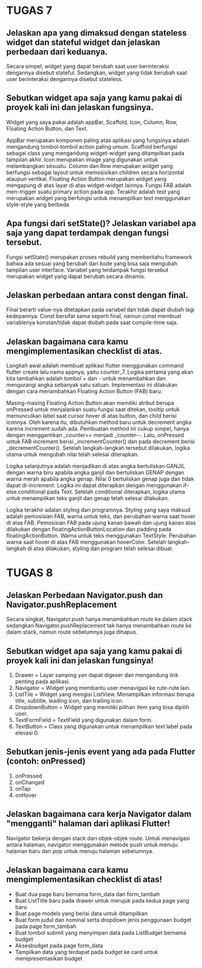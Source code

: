 # TUGAS 7

## Jelaskan apa yang dimaksud dengan stateless widget dan stateful widget dan jelaskan perbedaan dari keduanya.

Secara simpel, widget yang dapat berubah saat user berinteraksi dengannya disebut stateful. Sedangkan, widget yang tidak berubah saat user berinteraksi dengannya disebut stateless.

## Sebutkan widget apa saja yang kamu pakai di proyek kali ini dan jelaskan fungsinya.

Widget yang saya pakai adalah appBar, Scaffold, Icon, Column, Row, Floating Action Button, dan Text.

AppBar merupakan komponen paling atas aplikasi yang fungsinya adalah mengandung tombol-tombol action paling umum. Scaffold berfungsi sebagai class yang mengandung widget-widget yang ditampilkan pada tampilan akhir. Icon merupakan image yang digunakan untuk melambangkan sesuatu. Column dan Row merupakan widget yang berfungsi sebagai layout untuk memosisikan children secara horizontal ataupun vertikal. Floating Action Button merupakan widget yang mengapung di atas layar di atas widget-widget lainnya. Fungsi FAB adalah men-trigger suatu primary action pada app. Terakhir adalah text yang merupakan widget yang berfungsi untuk menampilkan text menggunakan style-style yang berbeda

## Apa fungsi dari setState()? Jelaskan variabel apa saja yang dapat terdampak dengan fungsi tersebut.

Fungsi setState() merupakan proses rebuild yang memberitahu framework bahwa ada sesuai yang berubah dari kode yang bisa saja mengubah tampilan user interface. Variabel yang terdampak fungsi tersebut merupakan widget yang dapat berubah secara dinamis.

## Jelaskan perbedaan antara const dengan final.

Final berarti value-nya ditetapkan pada variabel dan tidak dapat diubah lagi kedepannya. Const bersifat sama seperti final, namun const membuat variablenya konstan/tidak dapat diubah pada saat compile-time saja.

## Jelaskan bagaimana cara kamu mengimplementasikan checklist di atas.

Langkah awal adalah membuat aplikasi flutter menggunakan command flutter create lalu nama appnya, yaitu counter_7. Logika pertama yang akan kita tambahkan adalah tombol + dan - untuk menambahkan dan mengurangi angka sebanyak satu satuan. Implementasi ini dilakukan dengan cara menambahkan Floating Action Button (FAB) baru. 

Masing-masing Floating Action Button akan memiliki atribut berupa onPressed untuk menjalankan suatu fungsi saat ditekan, tooltip untuk memunculkan label saat cursor hover di atas button, dan child berisi iconnya. Oleh karena itu, dibutuhkan method baru untuk decrement angka karena increment sudah ada. Pembuatan method ini cukup simpel, hanya dengan menggantikan _counter++ menjadi _counter--. Lalu, onPressed untuk FAB increment berisi _incrementCounter() dan pada decrement berisi _decrementCounter(). Setelah langkah-langkah tersebut dilakukan, logika utama untuk mengubah nilai telah selesai diterapkan.

Logika selanjutnya adalah menjadikan di atas angka bertuliskan GANJIL dengan warna biru apabila angka ganjil dan bertuliskan GENAP dengan warna merah apabila angka genap. Nilai 0 bertuliskan genap juga dan tidak dapat di-increment. Logika ini dapat diterapkan dengan menggunakan if-else conditional pada Text. Setelah conditional diterapkan, logika utama untuk menampilkan teks ganjil dan genap telah selesai dilakukan.

Logika terakhir adalan styling dari programnya. Styling yang saya maksud adalah pemosisian FAB, warna untuk teks, dan perubahan warna saat hover di atas FAB. Pemosisian FAB pada ujung kanan bawah dan ujung kanan atas dilakukan dengan floatingActionButtonLocation dan padding pada floatingActionButton. Warna untuk teks menggunakan TextStyle. Perubahan warna saat hover di atas FAB menggunakan hoverColor. Setelah langkah-langkah di atas dilakukan, styling dan program telah selesai dibuat.

# TUGAS 8

## Jelaskan Perbedaan Navigator.push dan Navigator.pushReplacement

Secara singkat, Navigator.push hanya menambahkan route ke dalam stack sedangkan Navigator.pushReplacement tak hanya menambahkan route ke dalam stack, namun route sebelumnya juga dihapus.

## Sebutkan widget apa saja yang kamu pakai di proyek kali ini dan jelaskan fungsinya!

1. Drawer
= Layar samping yan dapat digeser dan mengandung link penting pada aplikasi.
2. Navigator
= Widget yang membantu user menavigasi ke rute-rute lain.
3. ListTile
= Widget yang mengisi ListView. Menampilkan informasi berupa title, subtitle, leading icon, dan trailing icon.
4. DropdownButton
= Widget yang memiliki pilihan item yang bisa dipilih user.
5. TextFormField
= TextField yang digunakan dalam form.
6. TextButton
= Class yang digunakan untuk menampilkan text label pada elevasi 0.

## Sebutkan jenis-jenis event yang ada pada Flutter (contoh: onPressed)

1. onPressed
2. onChanged
3. onTap
4. onHover

## Jelaskan bagaimana cara kerja Navigator dalam "mengganti" halaman dari aplikasi Flutter!

Navigator bekerja dengan stack dari objek-objek route. Untuk menavigasi antara halaman, navigator menggunakan metode push untuk menuju halaman baru dan pop untuk menuju halaman sebelumnya.

## Jelaskan bagaimana cara kamu mengimplementasikan checklist di atas!

- Buat dua page baru bernama form_data dan form_tambah
- Buat ListTitle baru pada drawer untuk merujuk pada kedua page yang baru
- Buat page models yang berisi data untuk ditampilkan
- Buat form judul dan nominal serta dropdown jenis penggunaan budget pada page form_tambah
- Buat tombol submit yang menyimpan data pada ListBudget bernama budget
- Aksesbudget pada page form_data
- Tampilkan data yang terdapat pada budget ke card untuk merepresentasikan budget